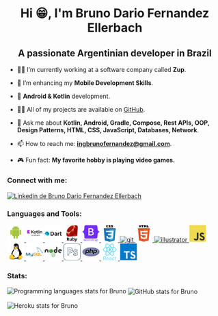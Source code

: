 <h1 align="center">Hi 😁, I'm Bruno Dario Fernandez Ellerbach</h1>
<h2 align="center">A passionate Argentinian developer in Brazil</h2>

- 👷‍♂️ I’m currently working at a software company called **Zup**.

- 🌱 I’m enhancing my **Mobile Development Skills**.

- 👭 **Android & Kotlin** development.

- 👨‍💻 All of my projects are available on [GitHub](https://github.com/bfjeje).

- 💬 Ask me about **Kotlin, Android, Gradle, Compose, Rest APIs, OOP, Design Patterns, HTML, CSS, JavaScript, Databases, Network**.

- 📫 How to reach me: **ingbrunofernandez@gmail.com**.

- 🎮 Fun fact: **My favorite hobby is playing video games.**

<h3 align="left">Connect with me:</h3>
<p align="left">
<a href="https://www.linkedin.com/in/brunofernandezellerbach" target="blank"><img align="center" src="https://raw.githubusercontent.com/rahuldkjain/github-profile-readme-generator/master/src/images/icons/Social/linked-in-alt.svg" alt="Linkedin de Bruno Dario Fernandez Ellerbach" height="30" width="40" /></a>
</p>

<h3 align="left">Languages and Tools:</h3>
<p align="left"> <a href="https://developer.android.com" target="_blank" rel="noreferrer"> <img src="https://raw.githubusercontent.com/devicons/devicon/master/icons/android/android-original-wordmark.svg" alt="android" width="40" height="40"/> </a> <a href=https://kotlinlang.org> <img alt="Kotlin" src="https://raw.githubusercontent.com/devicons/devicon/master/icons/kotlin/kotlin-original-wordmark.svg" alt="kotlin" width="40" height="40"> </a> <a href=https://dart.dev> <img alt="Dart" src="https://raw.githubusercontent.com/devicons/devicon/master/icons/dart/dart-original-wordmark.svg" alt="Dart" width="40" height="40"> </a> <a href=https://www.ruby-lang.org> <img alt="Ruby" src="https://raw.githubusercontent.com/devicons/devicon/master/icons/ruby/ruby-original-wordmark.svg" alt="Ruby" width="40" height="40"> </a><a href="https://getbootstrap.com" target="_blank" rel="noreferrer"> <img src="https://raw.githubusercontent.com/devicons/devicon/master/icons/bootstrap/bootstrap-plain-wordmark.svg" alt="bootstrap" width="40" height="40"/> </a>  <a href="https://www.w3schools.com/css/" target="_blank" rel="noreferrer"> <img src="https://raw.githubusercontent.com/devicons/devicon/master/icons/css3/css3-original-wordmark.svg" alt="css3" width="40" height="40"/> </a>  <a href="https://git-scm.com/" target="_blank" rel="noreferrer"> <img src="https://www.vectorlogo.zone/logos/git-scm/git-scm-icon.svg" alt="git" width="40" height="40"/> </a> <a href="https://www.w3.org/html/" target="_blank" rel="noreferrer"> <img src="https://raw.githubusercontent.com/devicons/devicon/master/icons/html5/html5-original-wordmark.svg" alt="html5" width="40" height="40"/> </a> <a href="https://www.adobe.com/in/products/illustrator.html" target="_blank" rel="noreferrer"> <img src="https://www.vectorlogo.zone/logos/adobe_illustrator/adobe_illustrator-icon.svg" alt="illustrator" width="40" height="40"/> </a> <a href="https://developer.mozilla.org/en-US/docs/Web/JavaScript" target="_blank" rel="noreferrer"> <img src="https://raw.githubusercontent.com/devicons/devicon/master/icons/javascript/javascript-original.svg" alt="javascript" width="40" height="40"/> </a> <a href="https://www.linux.org/" target="_blank" rel="noreferrer"> <img src="https://raw.githubusercontent.com/devicons/devicon/master/icons/linux/linux-original.svg" alt="linux" width="40" height="40"/> </a> <a href="https://www.mysql.com/" target="_blank" rel="noreferrer"> <img src="https://raw.githubusercontent.com/devicons/devicon/master/icons/mysql/mysql-original-wordmark.svg" alt="mysql" width="40" height="40"/> </a> <a href="https://nodejs.org" target="_blank" rel="noreferrer"> <img src="https://raw.githubusercontent.com/devicons/devicon/master/icons/nodejs/nodejs-original-wordmark.svg" alt="nodejs" width="40" height="40"/> </a> <a href="https://www.photoshop.com/en" target="_blank" rel="noreferrer"> <img src="https://raw.githubusercontent.com/devicons/devicon/master/icons/photoshop/photoshop-line.svg" alt="photoshop" width="40" height="40"/> </a> <a href="https://www.php.net" target="_blank" rel="noreferrer"> <img src="https://raw.githubusercontent.com/devicons/devicon/master/icons/php/php-original.svg" alt="php" width="40" height="40"/> </a> <a href="https://reactjs.org/" target="_blank" rel="noreferrer"> <img src="https://raw.githubusercontent.com/devicons/devicon/master/icons/react/react-original-wordmark.svg" alt="react" width="40" height="40"/> </a> <a href="https://www.typescriptlang.org/" target="_blank" rel="noreferrer"> <img src="https://raw.githubusercontent.com/devicons/devicon/master/icons/typescript/typescript-original.svg" alt="typescript" width="40" height="40"/> </a> </p>

<h3>Stats:</h3>

<p><img align="left" src="https://github-readme-stats.vercel.app/api/top-langs?username=bfjeje&show_icons=true&locale=en&layout=compact" alt="Programming languages stats for Bruno" /></p>

<p>&nbsp;<img align="center" src="https://github-readme-stats.vercel.app/api?username=bfjeje&show_icons=true&locale=en" alt="GitHub stats for Bruno" /></p>

<p><img align="center" src="https://github-readme-streak-stats.herokuapp.com/?user=bfjeje&" alt="Heroku stats for Bruno" /></p>
